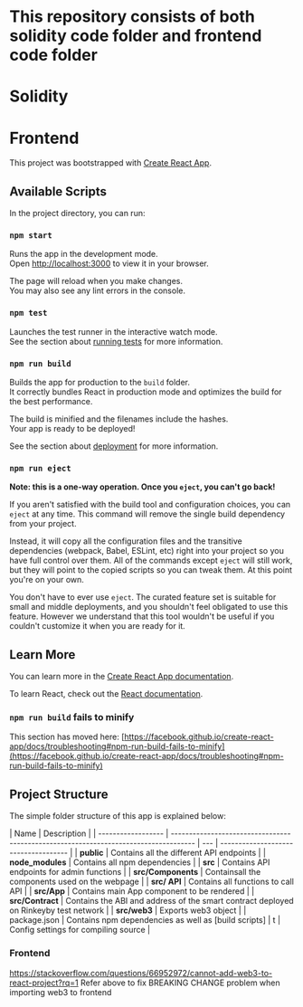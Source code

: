 # This repository consists of both solidity code folder and frontend code folder

# Solidity

# Frontend

This project was bootstrapped with [Create React App](https://github.com/facebook/create-react-app).

## Available Scripts

In the project directory, you can run:

### `npm start`

Runs the app in the development mode.\
Open [http://localhost:3000](http://localhost:3000) to view it in your browser.

The page will reload when you make changes.\
You may also see any lint errors in the console.

### `npm test`

Launches the test runner in the interactive watch mode.\
See the section about [running tests](https://facebook.github.io/create-react-app/docs/running-tests) for more information.

### `npm run build`

Builds the app for production to the `build` folder.\
It correctly bundles React in production mode and optimizes the build for the best performance.

The build is minified and the filenames include the hashes.\
Your app is ready to be deployed!

See the section about [deployment](https://facebook.github.io/create-react-app/docs/deployment) for more information.

### `npm run eject`

**Note: this is a one-way operation. Once you `eject`, you can't go back!**

If you aren't satisfied with the build tool and configuration choices, you can `eject` at any time. This command will remove the single build dependency from your project.

Instead, it will copy all the configuration files and the transitive dependencies (webpack, Babel, ESLint, etc) right into your project so you have full control over them. All of the commands except `eject` will still work, but they will point to the copied scripts so you can tweak them. At this point you're on your own.

You don't have to ever use `eject`. The curated feature set is suitable for small and middle deployments, and you shouldn't feel obligated to use this feature. However we understand that this tool wouldn't be useful if you couldn't customize it when you are ready for it.

## Learn More

You can learn more in the [Create React App documentation](https://facebook.github.io/create-react-app/docs/getting-started).

To learn React, check out the [React documentation](https://reactjs.org/).

### `npm run build` fails to minify

This section has moved here: [https://facebook.github.io/create-react-app/docs/troubleshooting#npm-run-build-fails-to-minify](https://facebook.github.io/create-react-app/docs/troubleshooting#npm-run-build-fails-to-minify)

## Project Structure

The simple folder structure of this app is explained below:

| Name               | Description                                                                          |
| ------------------ | ------------------------------------------------------------------------------------ | --- | ------------------------------------ |
| **public**         | Contains all the different API endpoints                                             |
| **node_modules**   | Contains all npm dependencies                                                        |
| **src**            | Contains API endpoints for admin functions                                           |
| **src/Components** | Containsall the components used on the webpage                                       |
| **src/ API**       | Contains all functions to call API                                                   |
| **src/App**        | Contains main App component to be rendered                                           |
| **src/Contract**   | Contains the ABI and address of the smart contract deployed on Rinkeyby test network |
| **src/web3**       | Exports web3 object                                                                  |
| package.json       | Contains npm dependencies as well as [build scripts]                                 | t   | Config settings for compiling source |

### Frontend

https://stackoverflow.com/questions/66952972/cannot-add-web3-to-react-project?rq=1
Refer above to fix BREAKING CHANGE problem when importing web3 to frontend
